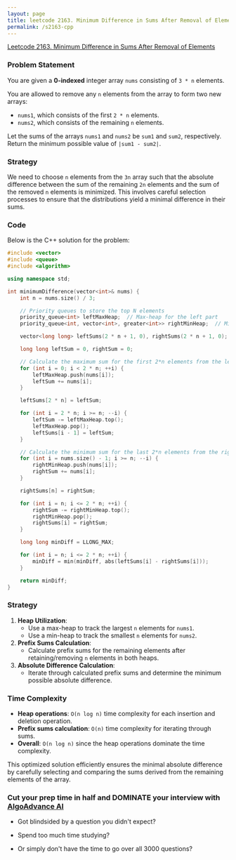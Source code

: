 ```yaml
---
layout: page
title: leetcode 2163. Minimum Difference in Sums After Removal of Elements
permalink: /s2163-cpp
---
```

[Leetcode 2163. Minimum Difference in Sums After Removal of Elements](https://algoadvance.github.io/algoadvance/l2163)
### Problem Statement
You are given a **0-indexed** integer array `nums` consisting of `3 * n` elements.

You are allowed to remove any `n` elements from the array to form two new arrays:
- `nums1`, which consists of the first `2 * n` elements.
- `nums2`, which consists of the remaining `n` elements. 

Let the sums of the arrays `nums1` and `nums2` be `sum1` and `sum2`, respectively. Return the minimum possible value of `|sum1 - sum2|`.

### Strategy
We need to choose `n` elements from the `3n` array such that the absolute difference between the sum of the remaining `2n` elements and the sum of the removed `n` elements is minimized. This involves careful selection processes to ensure that the distributions yield a minimal difference in their sums.

### Code
Below is the C++ solution for the problem:

```cpp
#include <vector>
#include <queue>
#include <algorithm>

using namespace std;

int minimumDifference(vector<int>& nums) {
    int n = nums.size() / 3;

    // Priority queues to store the top N elements
    priority_queue<int> leftMaxHeap;  // Max-heap for the left part
    priority_queue<int, vector<int>, greater<int>> rightMinHeap;  // Min-heap for the right part

    vector<long long> leftSums(2 * n + 1, 0), rightSums(2 * n + 1, 0);

    long long leftSum = 0, rightSum = 0;

    // Calculate the maximum sum for the first 2*n elements from the left
    for (int i = 0; i < 2 * n; ++i) {
        leftMaxHeap.push(nums[i]);
        leftSum += nums[i];
    }

    leftSums[2 * n] = leftSum;

    for (int i = 2 * n; i >= n; --i) {
        leftSum -= leftMaxHeap.top();
        leftMaxHeap.pop();
        leftSums[i - 1] = leftSum;
    }

    // Calculate the minimum sum for the last 2*n elements from the right
    for (int i = nums.size() - 1; i >= n; --i) {
        rightMinHeap.push(nums[i]);
        rightSum += nums[i];
    }

    rightSums[n] = rightSum;

    for (int i = n; i <= 2 * n; ++i) {
        rightSum -= rightMinHeap.top();
        rightMinHeap.pop();
        rightSums[i] = rightSum;
    }

    long long minDiff = LLONG_MAX;

    for (int i = n; i <= 2 * n; ++i) {
        minDiff = min(minDiff, abs(leftSums[i] - rightSums[i]));
    }

    return minDiff;
}
```

### Strategy
1. **Heap Utilization**:
    - Use a max-heap to track the largest `n` elements for `nums1`.
    - Use a min-heap to track the smallest `n` elements for `nums2`.
2. **Prefix Sums Calculation**:
    - Calculate prefix sums for the remaining elements after retaining/removing `n` elements in both heaps.
3. **Absolute Difference Calculation**:
    - Iterate through calculated prefix sums and determine the minimum possible absolute difference.

### Time Complexity
- **Heap operations**: `O(n log n)` time complexity for each insertion and deletion operation.
- **Prefix sums calculation**: `O(n)` time complexity for iterating through sums.
- **Overall**: `O(n log n)` since the heap operations dominate the time complexity.

This optimized solution efficiently ensures the minimal absolute difference by carefully selecting and comparing the sums derived from the remaining elements of the array.


### Cut your prep time in half and DOMINATE your interview with [AlgoAdvance AI](https://algoAdvance.com)

- Got blindsided by a question you didn't expect?

- Spend too much time studying?

- Or simply don't have the time to go over all 3000 questions?

